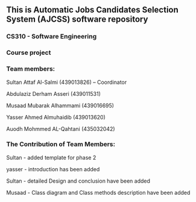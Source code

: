 ## This is Automatic Jobs Candidates Selection System (AJCSS) software repository
### CS310 - Software Engineering
### Course project

### Team members: 
Sultan Attaf Al-Salmi (439013826) – Coordinator

Abdulaziz Derham Asseri (439011531)

Musaad Mubarak Alhammami (439016695)

Yasser Ahmed Almuhaidib (439013620)

Auodh Mohmmed AL-Qahtani (435032042)


### The Contribution of Team Members:


Sultan - added template for phase 2


yasser - introduction has been added


Sultan - detailed Design and conclusion have been added


Musaad - Class diagram and Class methods description have been added